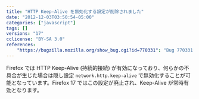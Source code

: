 ```yaml
---
title: "HTTP Keep-Alive を無効化する設定が削除されました"
date: "2012-12-03T03:50:54-05:00"
categories: ["javascript"]
tags: []
versions: "17"
cclicense: "BY-SA 3.0"
references:
    "https://bugzilla.mozilla.org/show_bug.cgi?id=770331": "Bug 770331 – Remove HTTP Keep-Alive disable pref"
---
```

Firefox では HTTP Keep-Alive (持続的接続) が有効になっており、何らかの不具合が生じた場合は隠し設定 `network.http.keep-alive` で無効化することが可能となっています。Firefox 17 ではこの設定が廃止され、Keep-Alive が常時有効となります。
